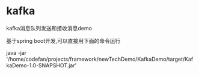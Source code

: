 # kafka 

kafka消息队列发送和接收消息demo

基于spring boot开发,可以直接用下面的命令运行

java -jar '/home/codefan/projects/framework/newTechDemo/KafkaDemo/target/KafkaDemo-1.0-SNAPSHOT.jar' 
